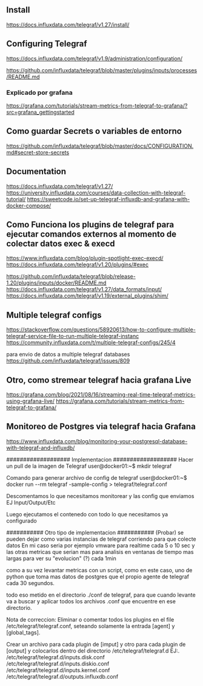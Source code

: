## Install
https://docs.influxdata.com/telegraf/v1.27/install/

## Configuring Telegraf
https://docs.influxdata.com/telegraf/v1.9/administration/configuration/

https://github.com/influxdata/telegraf/blob/master/plugins/inputs/processes/README.md
### Explicado por grafana
https://grafana.com/tutorials/stream-metrics-from-telegraf-to-grafana/?src=grafana_gettingstarted

## Como guardar Secrets o variables de entorno
https://github.com/influxdata/telegraf/blob/master/docs/CONFIGURATION.md#secret-store-secrets

## Documentation
https://docs.influxdata.com/telegraf/v1.27/
https://university.influxdata.com/courses/data-collection-with-telegraf-tutorial/
https://sweetcode.io/set-up-telegraf-influxdb-and-grafana-with-docker-compose/

## Como Funciona los plugins de telegraf para ejecutar comandos externos al momento de colectar datos exec & execd
https://www.influxdata.com/blog/plugin-spotlight-exec-execd/
https://docs.influxdata.com/telegraf/v1.20/plugins/#exec

https://github.com/influxdata/telegraf/blob/release-1.20/plugins/inputs/docker/README.md
https://docs.influxdata.com/telegraf/v1.27/data_formats/input/
https://docs.influxdata.com/telegraf/v1.19/external_plugins/shim/

## Multiple telegraf configs
https://stackoverflow.com/questions/58920613/how-to-configure-multiple-telegraf-service-file-to-run-multiple-telegraf-instanc
https://community.influxdata.com/t/multiple-telegraf-configs/245/4

para envio de datos a multiple telegraf databases
https://github.com/influxdata/telegraf/issues/809


## Otro, como stremear telegraf hacia grafana Live
https://grafana.com/blog/2021/08/16/streaming-real-time-telegraf-metrics-using-grafana-live/
https://grafana.com/tutorials/stream-metrics-from-telegraf-to-grafana/
## Monitoreo de Postgres via telegraf hacia Grafana
https://www.influxdata.com/blog/monitoring-your-postgresql-database-with-telegraf-and-influxdb/

################### Implementacion ###################
Hacer un pull de la imagen de Telegraf
user@docker01:~$ mkdir telegraf

Comando para generar archivo de config de telegraf
user@docker01:~$ docker run --rm telegraf -sample-config > telegraf/telegraf.conf

Descomentamos lo que necesitamos monitorear y las config que enviamos
EJ Input/Output/Etc

Luego ejecutamos el contenedo con todo lo que necesitamos ya configurado

########### Otro tipo de implementacion ########### (Probar)
se pueden dejar como varias instancias de telegraf corriendo para que colecte datos
En mi caso seria por ejemplo vmware para realtime cada 5 o 10 sec y las otras metricas que serian 
mas para analisis en ventanas de tiempo mas largas para ver su "evolucion" (?) cada 1min

como a su vez levantar metricas con un script, como en este caso, uno de python que toma mas datos de 
postgres que el propio agente de telegraf cada 30 segundos.

todo eso metido en el directorio ./conf de telegraf, para que cuando levante va a buscar y aplicar
todos los archivos .conf que encuentre en ese directorio.

Nota de correccion:
Eliminar o comentar todos los plugins en el file /etc/telegraf/telegraf.conf, seteando solamente la entrada [agent] 
y [global_tags].

Crear un archivo para cada plugin de [imput] y otro para cada plugin de [output] y colocarlos dentro del directorio
/etc/telegraf/telegraf.d
EJ:.
    /etc/telegraf/telegraf.d/inputs.disk.conf
    /etc/telegraf/telegraf.d/inputs.diskio.conf
    /etc/telegraf/telegraf.d/inputs.kernel.conf
    /etc/telegraf/telegraf.d/outputs.influxdb.conf

